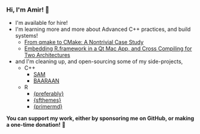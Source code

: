 ### Hi, I'm Amir! 👋

- I'm available for hire!
- I'm learning more and more about Advanced C++ practices, and build systems!
  - [From qmake to CMake: A Nontrivial Case Study](http://amirmasoudabdol.name/qmake-to-cmake/)
  - [Embedding R.framework in a Qt Mac App, and Cross Compiling for Two Architectures](http://amirmasoudabdol.name/embedding-rframework-in-a-qt-mac-app-and-cross-compiling-for-two-architectures/)
- and I'm cleaning up, and open-sourcing some of my side-projects, 
  - C++
    - [SAM](https://github.com/amirmasoudabdol/sam)
    - [BAARAAN](https://github.com/amirmasoudabdol/baaraan)
  - R 
    - [{preferably}](https://github.com/amirmasoudabdol/preferably)
    - [{sfthemes}](https://github.com/amirmasoudabdol/sfthemes)
    - [{primermd}](https://github.com/amirmasoudabdol/primermd)

**You can support my work, either by sponsoring me on GitHub, or making a one-time donation!** 💖

<!--
**amirmasoudabdol/amirmasoudabdol** is a ✨ _special_ ✨ repository because its `README.md` (this file) appears on your GitHub profile.

Here are some ideas to get you started:

- 🔭 I’m currently working on ...
- 🌱 I’m currently learning ...
- 👯 I’m looking to collaborate on ...
- 🤔 I’m looking for help with ...
- 💬 Ask me about ...
- 📫 How to reach me: ...
- 😄 Pronouns: ...
- ⚡ Fun fact: ...
-->
